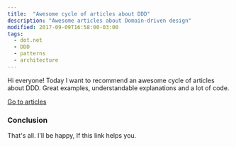 ```yaml
---
title:  "Awesome cycle of articles about DDD"
description: "Awesome articles about Domain-driven design"
modified: 2017-09-09T16:58:00-03:00
tags:
  - dot.net
  - DDD
  - patterns
  - architecture
---
```

Hi everyone! Today I want to recommend an awesome cycle of articles about DDD.
Great examples, understandable explanations and a lot of code.

<a href="http://www.zankavtaskin.com/2014/12/applied-domain-driven-design-ddd-part-0.html">Go to articles</a>

### Conclusion

That's all. I'll be happy, If this link helps you. 